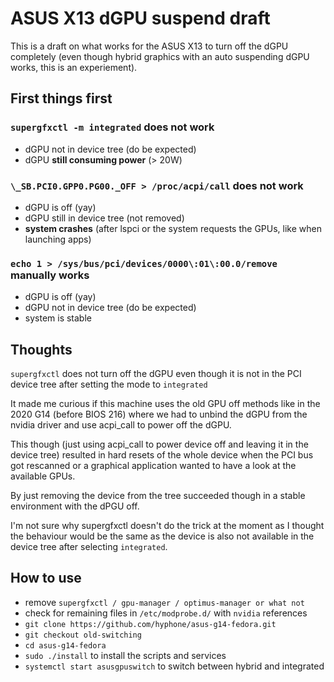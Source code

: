 # ASUS X13 dGPU suspend draft

This is a draft on what works for the ASUS X13 to turn off the dGPU completely (even though hybrid graphics with an auto suspending dGPU works, this is an experiement).

## First things first

### `supergfxctl -m integrated` does not work

- dGPU not in device tree (do be expected)
- dGPU **still consuming power** (> 20W)

### `\_SB.PCI0.GPP0.PG00._OFF > /proc/acpi/call` does not work

- dGPU is off (yay)
- dGPU still in device tree (not removed)
- **system crashes** (after lspci or the system requests the GPUs, like when launching apps)

### `echo 1 > /sys/bus/pci/devices/0000\:01\:00.0/remove` manually works

- dGPU is off (yay)
- dGPU not in device tree (do be expected)
- system is stable

## Thoughts

`supergfxctl` does not turn off the dGPU even though it is not in the PCI device tree after setting the mode to `integrated`

It made me curious if this machine uses the old GPU off methods like in the 2020 G14 (before BIOS 216) where we had to unbind the dGPU from the nvidia driver and use acpi_call to power off the dGPU.

This though (just using acpi_call to power device off and leaving it in the device tree) resulted in hard resets of the whole device when the PCI bus got rescanned or a graphical application wanted to have a look at the available GPUs.

By just removing the device from the tree succeeded though in a stable environment with the dPGU off.

I'm not sure why supergfxctl doesn't do the trick at the moment as I thought the behaviour would be the same as the device is also not available in the device tree after selecting `integrated`.

## How to use

- remove `supergfxctl / gpu-manager / optimus-manager or what not`
- check for remaining files in `/etc/modprobe.d/` with `nvidia` references
- `git clone https://github.com/hyphone/asus-g14-fedora.git`
- `git checkout old-switching`
- `cd asus-g14-fedora`
- `sudo ./install` to install the scripts and services
- `systemctl start asusgpuswitch` to switch between hybrid and integrated